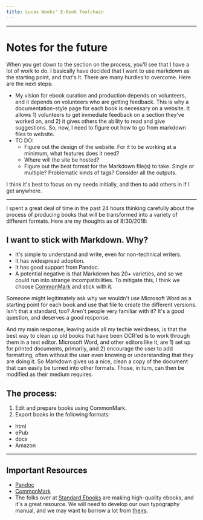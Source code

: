 ```yaml
---
title: Lucas Weeks' E-Book Toolchain
---
```


--------------

# Notes for the future

When you get down to the section on the process, you'll see that I have a lot of work to do. I basically have decided that I want to use markdown as the starting point, and that's it. There are many hurdles to overcome. Here are the next steps:

- My vision for ebook curation and production depends on volunteers, and it depends on volunteers who are getting feedback. This is why a documentation-style page for each book is necessary on a website. It allows 1) volunteers to get immediate feedback on a section they've worked on, and 2) it gives others the ability to read and give suggestions. So, now, I need to figure out how to go from markdown files to website.
- TO DO:
  - Figure out the design of the website. For it to be working at a minimum, what features does it need?
  - Where will the site be hosted?
  - Figure out the best format for the Markdown file(s) to take. Single or multiple? Problematic kinds of tags? Consider all the outputs.

I think it's best to focus on my needs initially, and then to add others in if I get anywhere.

----------------

I spent a great deal of time in the past 24 hours thinking carefully about the process of producing books that will be transformed into a variety of different formats. Here are my thoughts as of 8/30/2018:

## I want to stick with Markdown. Why?

- It's simple to understand and write, even for non-technical writers.
- It has widespread adoption.
- It has good support from Pandoc.
- A potential negative is that Markdown has 20+ varieties, and so we could run into strange incompatibilities. To mitigate this, I think we choose [CommonMark](https://commonmark.org) and stick with it.

Someone might legitimately ask why we wouldn't use Microsoft Word as a starting point for each book and use that file to create the different versions. Isn't that a standard, too? Aren't people very familiar with it? It's a good question, and deserves a good response.

And my main response, leaving aside all my techie weirdness, is that the best way to clean up old books that have been OCR'ed is to work through them in a text editor. Microsoft Word, and other editors like it, are 1) set up for printed documents, primarily, and 2) encourage the user to add formatting, often without the user even knowing or understanding that they are doing it. So Markdown gives us a nice, clean a copy of the document that can easily be turned into other formats. Those, in turn, can then be modified as their medium requires.

## The process:

1. Edit and prepare books using CommonMark.
2. Export books in the following formats:
  - html
  - ePub
  - docx
  - Amazon

------------------

## Important Resources

- [Pandoc](https://pandoc.org)
- [CommonMark](https://commonmark.org)
- The folks over at [Standard Ebooks](https://standardebooks.org) are making high-quality ebooks, and it's a great resource. We will need to develop our own typography manual, and we may want to borrow a lot from [theirs](https://standardebooks.org/contribute/typography).